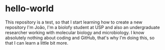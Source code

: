 # hello-world
This repository is a test, so that I start learning how to create a new repository
I'm João, I'm  a biolofy student at USP and also an undergraduate researcher working with molecular biology and microbiology. I know absolutely nothing about coding and GitHub, that's why I'm doing this, so that I can learn a little bit more. 
